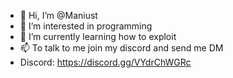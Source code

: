 - 👋 Hi, I’m @Maniust
- 👀 I’m interested in programming
- 🌱 I’m currently learning how to exploit
- 📫 To talk to me join my discord and send me DM
- Discord: https://discord.gg/VYdrChWGRc
